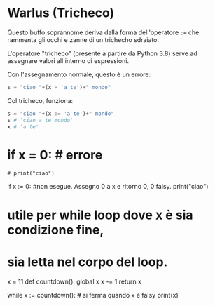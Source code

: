 # Warlus (Tricheco)

Questo buffo soprannome deriva dalla forma dell'operatore `:=` che rammenta gli occhi e zanne di un trichecho sdraiato.

L'operatore "tricheco" (presente a partire da Python 3.8) serve ad assegnare valori all'interno di espressioni.

Con l'assegnamento normale, questo è un errore:

```python
s = "ciao "+(x = 'a te')+" mondo"
```

Col tricheco, funziona:

```python
s = "ciao "+(x := 'a te')+" mondo"
s # 'ciao a te mondo'
x # 'a te'
```



# if x = 0: # errore
    # print("ciao")

if x := 0: #non esegue. Assegno 0 a x e ritorno 0, 0 falsy. 
    print("ciao")

# utile per while loop dove x è sia condizione fine,
# sia letta nel corpo del loop.
x = 11
def countdown():
    global x
    x -= 1
    return x

while x := countdown(): # si ferma quando x è falsy
    print(x)

